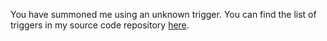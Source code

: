 You have summoned me using an unknown trigger. You can find the list of triggers in my source code repository [here](https://github.com/justbuyxeqt/xeqtbot/tree/master/faq).
